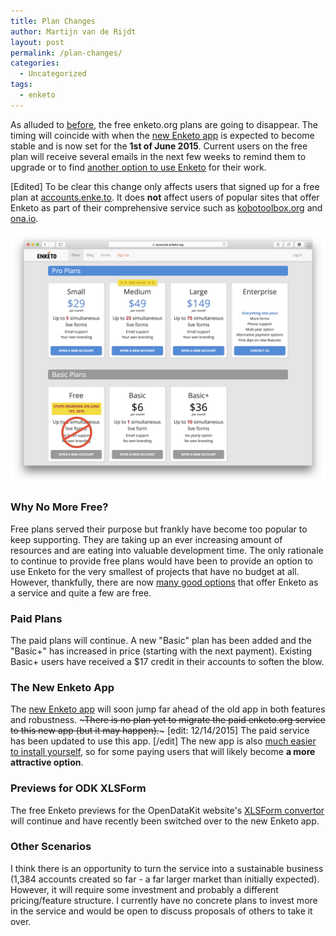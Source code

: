 ```yaml
---
title: Plan Changes
author: Martijn van de Rijdt
layout: post
permalink: /plan-changes/
categories:
  - Uncategorized
tags:
  - enketo
---
```


As alluded to [before](/now-fully-open-source), the free enketo.org plans are going to disappear. The timing will coincide with when the [new Enketo app](/enketo-express) is expected to become stable and is now set for the **1st of June 2015**. Current users on the free plan will receive several emails in the next few weeks to remind them to upgrade or to find [another option to use Enketo](https://enketo.org/#use) for their work.

[Edited] To be clear this change only affects users that signed up for a free plan at [accounts.enke.to](https://accounts.enke.to). It does **not** affect users of popular sites that offer Enketo as part of their comprehensive service such as [kobotoolbox.org](http://kobotoolbox.org) and [ona.io](https://ona.io).

[![Free Plans Going](../files/2015/04/free-gon-gon.png "Free Plans Going")](https://accounts.enke.to/)

### Why No More Free?

Free plans served their purpose but frankly have become too popular to keep supporting. They are taking up an ever increasing amount of resources and are eating into valuable development time. The only rationale to continue to provide free plans would have been to provide an option to use Enketo for the very smallest of projects that have no budget at all. However, thankfully, there are now [many good options](https://enketo.org/#tools) that offer Enketo as a service and quite a few are free. 

### Paid Plans

The paid plans will continue. A new "Basic" plan has been added and the "Basic+" has increased in price (starting with the next payment). Existing Basic+ users have received a $17 credit in their accounts to soften the blow.

### The New Enketo App

The [new Enketo app](/enketo-express) will soon jump far ahead of the old app in both features and robustness. ~~~There is no plan yet to migrate the paid enketo.org service to this new app (but it may happen).~~~ [edit: 12/14/2015] The paid service has been updated to use this app. [/edit] The new app is also [much easier to install yourself](https://github.com/kobotoolbox/enketo-express#how-to-install-a-production-server), so for some paying users that will likely become **a more attractive option**.

### Previews for ODK XLSForm

The free Enketo previews for the OpenDataKit website's [XLSForm convertor](http://opendatakit.org/xiframe/) will continue and have recently been switched over to the new Enketo app.

### Other Scenarios

I think there is an opportunity to turn the service into a sustainable business (1,384 accounts created so far - a far larger market than initially expected). However, it will require some investment and probably a different pricing/feature structure. I currently have no concrete plans to invest more in the service and would be open to discuss proposals of others to take it over.
